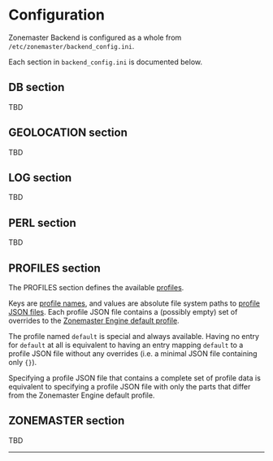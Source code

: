 # Configuration

Zonemaster Backend is configured as a whole from `/etc/zonemaster/backend_config.ini`.

Each section in `backend_config.ini` is documented below.

## DB section

TBD


## GEOLOCATION section

TBD


## LOG section

TBD


## PERL section

TBD


## PROFILES section

The PROFILES section defines the available [profiles].

Keys are [profile names], and values are absolute file system paths to
[profile JSON files].
Each profile JSON file contains a (possibly empty) set of overrides to
the [Zonemaster Engine default profile].

The profile named `default` is special and always available.
Having no entry for `default` at all is equivalent to having an entry
mapping `default` to a profile JSON file without any overrides (i.e. a
minimal JSON file containing only `{}`).

Specifying a profile JSON file that contains a complete set of profile
data is equivalent to specifying a profile JSON file with only the parts
that differ from the Zonemaster Engine default profile.


## ZONEMASTER section

TBD

--------

[Profile JSON files]: https://metacpan.org/pod/Zonemaster::Engine::Config#PROFILE-DATA
[Profile names]: API.md#profile-name
[Profiles]: Architecture.md#profile
[Zonemaster Engine default profile]: https://metacpan.org/pod/Zonemaster::Engine::Config#DESCRIPTION
